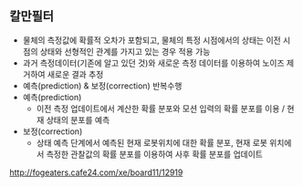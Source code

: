 ## 칼만필터
* 물체의 측정값에 확률적 오차가 포함되고, 물체의 특정 시점에서의 상태는 이전 시점의 상태와 선형적인 관계를 가지고 있는 경우 적용 가능
* 과거 측정데이터(기존에 알고 있던 것)와 새로운 측정 데이터를 이용하여 노이즈 제거하여 새로운 결과 추정
* 예측(prediction) & 보정(correction) 반복수행
* 예측(prediction)
	* 이전 측정 업데이트에서 계산한 확률 분포와 모션 입력의 확률 분포를 이용 / 현재 상태의 분포를 예측
* 보정(correction)
	* 상태 예측 단계에서 예측된 현재 로봇위치에 대한 확률 분포, 현재 로봇 위치에서 측정한 관찰값의 확률 분포를 이용하여 사후 확률 분포를 업데이트

http://fogeaters.cafe24.com/xe/board11/12919